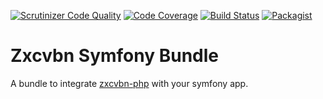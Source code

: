 [![Scrutinizer Code Quality](https://scrutinizer-ci.com/g/createnl/zxcvbn-bundle/badges/quality-score.png?b=master)](https://scrutinizer-ci.com/g/createnl/zxcvbn-bundle/?branch=master)
[![Code Coverage](https://scrutinizer-ci.com/g/createnl/zxcvbn-bundle/badges/coverage.png?b=master)](https://scrutinizer-ci.com/g/createnl/zxcvbn-bundle/?branch=master)
[![Build Status](https://travis-ci.com/createnl/zxcvbn-bundle.svg?branch=master)](https://travis-ci.com/createnl/zxcvbn-bundle)
[![Packagist](https://img.shields.io/packagist/dt/createnl/zxcvbn-bundle)](https://packagist.org/packages/createnl/zxcvbn-bundle)


# Zxcvbn Symfony Bundle
A bundle to integrate [zxcvbn-php](https://github.com/bjeavons/zxcvbn-php) with your symfony app.
